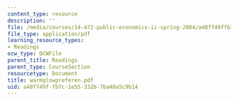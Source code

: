 ```yaml
---
content_type: resource
description: ''
file: /media/courses/14-472-public-economics-ii-spring-2004/a48ff49ffb7c1e55332b7ba48a5c9b14_warmglowpreferen.pdf
file_type: application/pdf
learning_resource_types:
- Readings
ocw_type: OCWFile
parent_title: Readings
parent_type: CourseSection
resourcetype: Document
title: warmglowpreferen.pdf
uid: a48ff49f-fb7c-1e55-332b-7ba48a5c9b14
---
```

